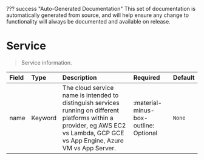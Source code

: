 ??? success "Auto-Generated Documentation"
    This set of documentation is automatically generated from source, and will help ensure any change to functionality will always be documented and available on release.

# Service

> Service information.

| Field | Type | Description | Required | Default |
| :--- | :--- | :--- | :--- | :--- |
| name | Keyword | The cloud service name is intended to distinguish services running on different platforms within a provider, eg AWS EC2 vs Lambda, GCP GCE vs App Engine, Azure VM vs App Server. | :material-minus-box-outline: Optional | `None` |
